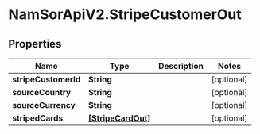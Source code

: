 # NamSorApiV2.StripeCustomerOut

## Properties
Name | Type | Description | Notes
------------ | ------------- | ------------- | -------------
**stripeCustomerId** | **String** |  | [optional] 
**sourceCountry** | **String** |  | [optional] 
**sourceCurrency** | **String** |  | [optional] 
**stripedCards** | [**[StripeCardOut]**](StripeCardOut.md) |  | [optional] 


